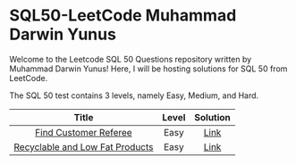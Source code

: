 # SQL50-LeetCode Muhammad Darwin Yunus

Welcome to the Leetcode SQL 50 Questions repository written by Muhammad Darwin Yunus! Here, I will be hosting solutions for SQL 50 from LeetCode.

The SQL 50 test contains 3 levels, namely Easy, Medium, and Hard.

| Title | Level | Solution |
|:-----:|:----------:|:--------:|
|[Find Customer Referee](https://leetcode.com/problems/recyclable-and-low-fat-products/description/?envType=study-plan-v2&envId=top-sql-50)|Easy|[Link](https://github.com/Muhammad-Darwin-Yunus/SQL50-LeetCode/blob/main/Code%20SQL/Recyclable%20and%20Low%20Fat%20Products)
|[Recyclable and Low Fat Products](https://leetcode.com/problems/find-customer-referee/description/?envType=study-plan-v2&envId=top-sql-50)|Easy|[Link](https://github.com/Muhammad-Darwin-Yunus/SQL50-LeetCode/blob/main/Code%20SQL/Find%20Customer%20Referee)
